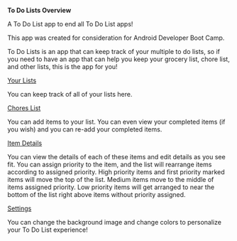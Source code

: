 **To Do Lists Overview**

A To Do List app to end all To Do List apps!

This app was created for consideration for Android Developer Boot Camp.

To Do Lists is an app that can keep track of your multiple to do lists, so if you need to have an 
app that can help you keep your grocery list, chore list, and other lists, this is the app
for you! 


[Your Lists](http://i.imgur.com/7qPvh4E.png)

You can keep track of all of your lists here.

[Chores List](http://i.imgur.com/SAkAmuF.png)

You can add items to your list. You can even view your completed items (if you wish) and you can 
re-add your completed items.

[Item Details](http://i.imgur.com/S1UrCnE.png)

You can view the details of each of these items and edit details as you see fit. You can assign 
priority to the item, and the list will rearrange items according to assigned priority. High 
priority items and first priority marked items will move the top of the list. Medium items move 
to the middle of items assigned priority. Low priority items will get arranged to near the bottom
of the list right above items without priority assigned.

[Settings](http://i.imgur.com/QgEQlWq.png)

You can change the background image and change colors to personalize your To Do List experience!


